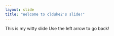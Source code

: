 ```yaml
---
layout: slide
title: "Welcome to clduke2's slide!"
---
```

This is my witty slide
Use the left arrow to go back!